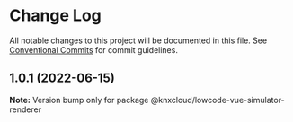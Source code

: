 # Change Log

All notable changes to this project will be documented in this file.
See [Conventional Commits](https://conventionalcommits.org) for commit guidelines.

## 1.0.1 (2022-06-15)

**Note:** Version bump only for package @knxcloud/lowcode-vue-simulator-renderer
